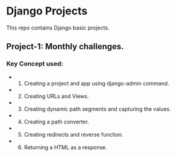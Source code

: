 # Django Projects
This repo contains Django basic projects.
## Project-1: Monthly challenges.
### Key Concept used:
- 1. Creating a project and app using django-admin command.     
- 2. Creating URLs and Views.
- 3. Creating dynamic path segments and capturing the values.
- 4. Creating a path converter.
- 5. Creating redirects and reverse function.
- 6. Returning a HTML as a response.

